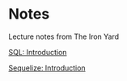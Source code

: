 # Notes
Lecture notes from The Iron Yard

[SQL: Introduction](https://github.com/rickmurdock/notes/blob/master/SQLIntroduction.md)

[Sequelize: Introduction](https://github.com/rickmurdock/notes/blob/master/SequelizeIntroduction.md)
